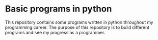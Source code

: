 # Basic programs in python

This repository contains some programs written in python throughout my programming career. The purpose of this repository is to build different programs and see my progress as a programmer.
